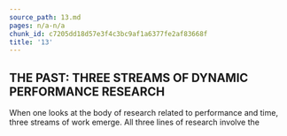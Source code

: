 ```yaml
---
source_path: 13.md
pages: n/a-n/a
chunk_id: c7205dd18d57e3f4c3bc9af1a6377fe2af83668f
title: '13'
---
```

## THE PAST: THREE STREAMS OF DYNAMIC PERFORMANCE RESEARCH

When one looks at the body of research related to performance and time, three streams of work emerge. All three lines of research involve the
